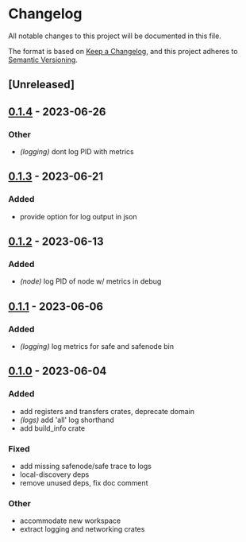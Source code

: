 # Changelog
All notable changes to this project will be documented in this file.

The format is based on [Keep a Changelog](https://keepachangelog.com/en/1.0.0/),
and this project adheres to [Semantic Versioning](https://semver.org/spec/v2.0.0.html).

## [Unreleased]

## [0.1.4](https://github.com/maidsafe/safe_network/compare/sn_logging-v0.1.3...sn_logging-v0.1.4) - 2023-06-26

### Other
- *(logging)* dont log PID with metrics

## [0.1.3](https://github.com/maidsafe/safe_network/compare/sn_logging-v0.1.2...sn_logging-v0.1.3) - 2023-06-21

### Added
- provide option for log output in json

## [0.1.2](https://github.com/maidsafe/safe_network/compare/sn_logging-v0.1.1...sn_logging-v0.1.2) - 2023-06-13

### Added
- *(node)* log PID of node w/ metrics in debug

## [0.1.1](https://github.com/jacderida/safe_network/compare/sn_logging-v0.1.0...sn_logging-v0.1.1) - 2023-06-06

### Added
- *(logging)* log metrics for safe and safenode bin

## [0.1.0](https://github.com/jacderida/safe_network/releases/tag/sn_logging-v0.1.0) - 2023-06-04

### Added
- add registers and transfers crates, deprecate domain
- *(logs)* add 'all' log shorthand
- add build_info crate

### Fixed
- add missing safenode/safe trace to  logs
- local-discovery deps
- remove unused deps, fix doc comment

### Other
- accommodate new workspace
- extract logging and networking crates
